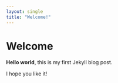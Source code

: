 ```yaml
---
layout: single
title: "Welcome!"
--- 
```

# Welcome

**Hello world**, this is my first Jekyll blog post.

I hope you like it!
